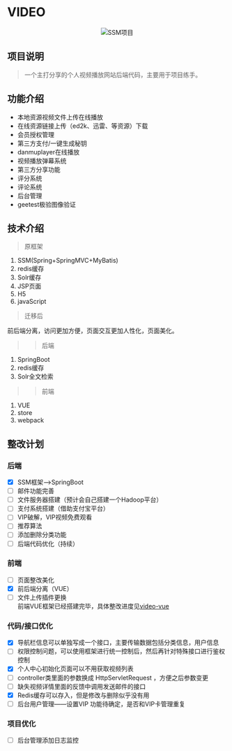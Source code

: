 # VIDEO

<div align="center">
    <img src="https://ws4.sinaimg.cn/large/006tNc79ly1fluug8kpmnj30gl07hweq.jpg" alt="SSM项目">
</div>

## 项目说明
> 一个主打分享的个人视频播放网站后端代码，主要用于项目练手。
    
## 功能介绍
- 本地资源视频文件上传在线播放
- 在线资源链接上传（ed2k、迅雷、等资源）下载
- 会员授权管理
- 第三方支付/一键生成秘钥
- danmuplayer在线播放
- 视频播放弹幕系统
- 第三方分享功能
- 评分系统
- 评论系统
- 后台管理
- geetest极验图像验证
    
## 技术介绍
> 原框架
1. SSM(Spring+SpringMVC+MyBatis)
2. redis缓存
3. Solr缓存
4. JSP页面
5. H5
6. javaScript
    
> 迁移后
  
  前后端分离，访问更加方便，页面交互更加人性化，页面美化。

>> 后端
1. SpringBoot
2. redis缓存
3. Solr全文检索

>> 前端
1. VUE
2. store
3. webpack


## 整改计划
### 后端 
- [x] SSM框架-->SpringBoot
- [ ] 邮件功能完善
- [ ] 文件服务器搭建（预计会自己搭建一个Hadoop平台）
- [ ] 支付系统搭建（借助支付宝平台）
- [ ] VIP破解，VIP视频免费观看
- [ ] 推荐算法
- [ ] 添加删除分类功能
- [ ] 后端代码优化（持续）
    
### 前端
- [ ] 页面整改美化
- [x] 前后端分离（VUE）
- [ ] 文件上传插件更换
    <div>
        前端VUE框架已经搭建完毕，具体整改进度见<a href="https://github.com/Asimple-L/vue-video">video-vue</a>
    </div>

### 代码/接口优化
- [x] 导航栏信息可以单独写成一个接口，主要传输数据包括分类信息，用户信息
- [ ] 权限控制问题，可以使用框架进行统一控制后，然后再针对特殊接口进行鉴权控制
- [x] 个人中心初始化页面可以不用获取视频列表
- [ ] controller类里面的参数换成 HttpServletRequest ，方便之后参数变更
- [ ] 缺失视频详情里面的反馈中调用发送邮件的接口
- [x] Redis缓存可以存入，但是修改与删除似乎没有用
- [ ] 后台用户管理——设置VIP 功能待确定，是否和VIP卡管理重复

### 项目优化
- [ ] 后台管理添加日志监控